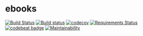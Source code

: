 # ebooks
[![Build Status](https://travis-ci.org/Frederick-S/ebooks-api.svg?branch=master)](https://travis-ci.org/Frederick-S/ebooks-api) [![Build status](https://ci.appveyor.com/api/projects/status/um58744xnjbyihfw/branch/master?svg=true)](https://ci.appveyor.com/project/Frederick-S/ebooks-api/branch/master) [![codecov](https://codecov.io/gh/Frederick-S/ebooks-api/branch/master/graph/badge.svg)](https://codecov.io/gh/Frederick-S/ebooks-api) [![Requirements Status](https://requires.io/github/Frederick-S/ebooks-api/requirements.svg?branch=master)](https://requires.io/github/Frederick-S/ebooks-api/requirements/?branch=master) [![codebeat badge](https://codebeat.co/badges/79464d38-d559-41e1-9f35-85efc6b15ce4)](https://codebeat.co/projects/github-com-frederick-s-ebooks-api-master) [![Maintainability](https://api.codeclimate.com/v1/badges/59306eeaf09e0cd50a6d/maintainability)](https://codeclimate.com/github/Frederick-S/ebooks-api/maintainability)
